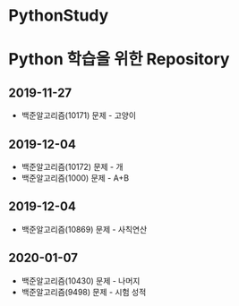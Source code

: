 PythonStudy
===========
# Python 학습을 위한 Repository

## 2019-11-27
* 백준알고리즘(10171) 문제 - 고양이

## 2019-12-04
* 백준알고리즘(10172) 문제 - 개
* 백준알고리즘(1000) 문제 - A+B

## 2019-12-04
* 백준알고리즘(10869) 문제 - 사칙연산

## 2020-01-07
* 백준알고리즘(10430) 문제 - 나머지
* 백준알고리즘(9498) 문제 - 시험 성적
